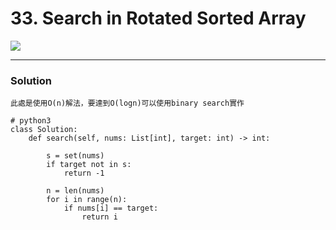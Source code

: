 # 33. Search in Rotated Sorted Array

![](https://i.imgur.com/7jSsJ9S.png)



---
### Solution

    此處是使用O(n)解法，要達到O(logn)可以使用binary search實作
    

```=python
# python3
class Solution:
    def search(self, nums: List[int], target: int) -> int:
        
        s = set(nums)
        if target not in s:
            return -1
        
        n = len(nums)
        for i in range(n):
            if nums[i] == target:
                return i
```